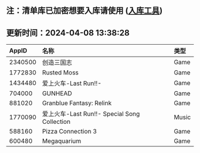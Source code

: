 ## 注：清单库已加密想要入库请使用 ([入库工具](https://github.com/BlankTMing/ManifestAutoUpdate/releases))

## 更新时间：2024-04-08 13:38:28
| AppID | 名称 | 类型  |
| :-------------------- | :----------------------------- | :----------- |
| 2340500 |  创造三国志| Game |
| 1772830 | Rusted Moss| Game |
| 1434480 | 爱上火车-Last Run!!-| Game |
| 704000 | GUNHEAD| Game |
| 881020 | Granblue Fantasy: Relink| Game |
| 1770090 | 爱上火车-Last Run!!- Special Song Collection| Music |
| 588160 | Pizza Connection 3| Game |
| 600480 | Megaquarium| Game |
